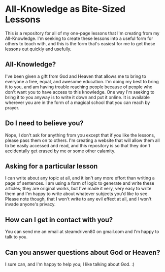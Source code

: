 # All-Knowledge as Bite-Sized Lessons

This is a repository for all of my one-page lessons that I'm creating from my All-Knowledge.  I'm seeking to create these lessons into a useful form for others to teach with, and this is the form that's easiest for me to get these lessons out quickly and usefully.

## All-Knowledge?

I've been given a gift from God and Heaven that allows me to bring to everyone a free, equal, and awesome education.  I'm doing my best to bring it to you, and am having trouble reaching people because of people who don't want you to have access to this knowledge.  One way I'm seeking to bring it to you anyway is to write it down and put it online.  It is available wherever you are in the form of a magical school that you can reach by prayer.

## Do I need to believe you?

Nope, I don't ask for anything from you except that if you like the lessons, please pass them on to others.  I'm creating a website that will allow them all to be easily accessed and read, and this repository is so that they don't accidentally get erased by me or some other calamity.

## Asking for a particular lesson

I can write about any topic at all, and it isn't any more effort than writing a page of sentences.  I am using a form of logic to generate and write these articles; they are original works, but I've made it very, very easy to write them and I'm happy to write about whatever subjects you'd like to see.  Please note though, that I won't write to any evil effect at all, and I won't invade anyone's privacy.

## How can I get in contact with you?

You can send me an email at steamdriven80 on gmail.com and I'm happy to talk to you.

## Can you answer questions about God or Heaven?

I sure can, and I'm happy to help you; I like talking about God. :)
